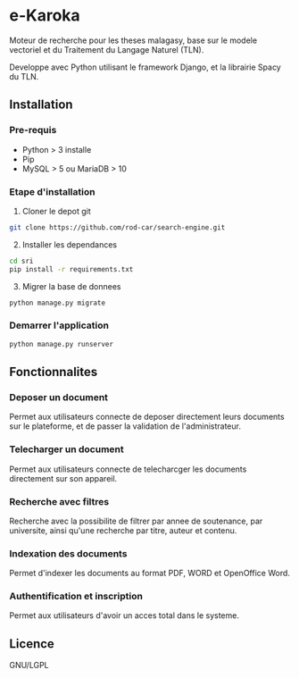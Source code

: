 # e-Karoka
Moteur de recherche pour les theses malagasy, base sur le modele vectoriel et du Traitement du Langage Naturel (TLN).

Developpe avec Python utilisant le framework Django, et la librairie Spacy du TLN.

## Installation
### Pre-requis

- Python > 3 installe
- Pip
- MySQL > 5 ou MariaDB > 10

### Etape d'installation

1. Cloner le depot git
```bash
git clone https://github.com/rod-car/search-engine.git
```

2. Installer les dependances
```bash
cd sri
pip install -r requirements.txt
```

3. Migrer la base de donnees
```bash
python manage.py migrate
```

### Demarrer l'application
```bash
python manage.py runserver
```

## Fonctionnalites

### Deposer un document
Permet aux utilisateurs connecte de deposer directement leurs documents sur le plateforme, et de passer la validation de l'administrateur.

### Telecharger un document
Permet aux utilisateurs connecte de telecharcger les documents directement sur son appareil.

### Recherche avec filtres
Recherche avec la possibilite de filtrer par annee de soutenance, par universite, ainsi qu'une recherche par titre, auteur et contenu.

### Indexation des documents
Permet d'indexer les documents au format PDF, WORD et OpenOffice Word.

### Authentification et inscription
Permet aux utilisateurs d'avoir un acces total dans le systeme.

## Licence
GNU/LGPL